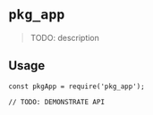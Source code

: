# `pkg_app`

> TODO: description

## Usage

```
const pkgApp = require('pkg_app');

// TODO: DEMONSTRATE API
```
